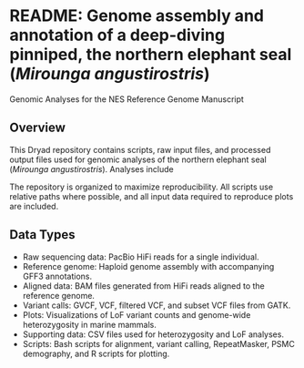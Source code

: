 # README: Genome assembly and annotation of a deep-diving pinniped, the northern elephant seal (*Mirounga angustirostris*)
Genomic Analyses for the NES Reference Genome Manuscript 

## Overview

This Dryad repository contains scripts, raw input files, and processed output files used for genomic analyses of the northern elephant seal (*Mirounga angustirostris*). Analyses include 

The repository is organized to maximize reproducibility. All scripts use relative paths where possible, and all input data required to reproduce plots are included.

## Data Types
- Raw sequencing data: PacBio HiFi reads for a single individual.
- Reference genome: Haploid genome assembly with accompanying GFF3 annotations.
- Aligned data: BAM files generated from HiFi reads aligned to the reference genome.
- Variant calls: GVCF, VCF, filtered VCF, and subset VCF files from GATK.
- Plots: Visualizations of LoF variant counts and genome-wide heterozygosity in marine mammals.
- Supporting data: CSV files used for heterozygosity and LoF analyses.
- Scripts: Bash scripts for alignment, variant calling, RepeatMasker, PSMC demography, and R scripts for plotting.
